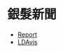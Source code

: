 # 銀髮新聞

- [Report](https://leoluyi.github.io/old_people_news/)
- [LDAvis](https://leoluyi.github.io/old_people_news/ldavis/)
